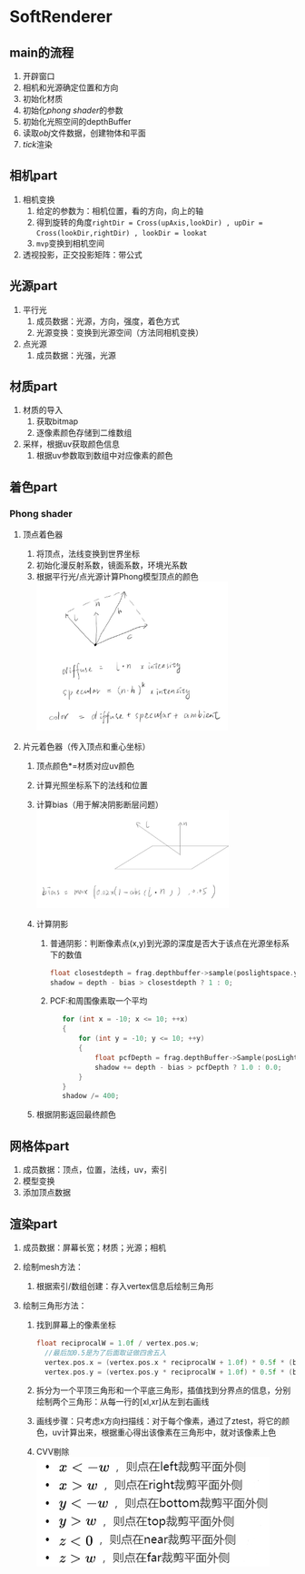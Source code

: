 # SoftRenderer

## main的流程

1. 开辟窗口
2. 相机和光源确定位置和方向
3. 初始化材质
4. 初始化*phong shader*的参数
5. 初始化光照空间的depthBuffer
6. 读取*obj*文件数据，创建物体和平面
7. *tick*渲染

## 相机part

1. 相机变换
   1. 给定的参数为：相机位置，看的方向，向上的轴
   2. 得到旋转的角度`rightDir = Cross(upAxis,lookDir) , upDir = Cross(lookDir,rightDir) , lookDir = lookat`
   3. `mvp`变换到相机空间
2. 透视投影，正交投影矩阵：带公式

## 光源part

1. 平行光
   1. 成员数据：光源，方向，强度，着色方式
   2. 光源变换：变换到光源空间（方法同相机变换）
2. 点光源
   1. 成员数据：光强，光源

## 材质part

1. 材质的导入
   1. 获取bitmap
   2. 逐像素颜色存储到二维数组
2. 采样，根据uv获取颜色信息
   1. 根据uv参数取到数组中对应像素的颜色

## 着色part

### Phong shader

1. 顶点着色器

   1. 将顶点，法线变换到世界坐标
   2. 初始化漫反射系数，镜面系数，环境光系数
   3. 根据平行光/点光源计算Phong模型顶点的颜色<img src="README.assets/9E20435CFB8D4EE86C59CE8608D76D0A.png" alt="img" style="zoom:33%;" />

2. 片元着色器（传入顶点和重心坐标）

   1. 顶点颜色*=材质对应uv颜色

   2. 计算光照坐标系下的法线和位置

   3. 计算bias（用于解决阴影断层问题）<img src="README.assets/9010211688449A5642DEC0E496305421.png" alt="img" style="zoom:33%;" />

   4. 计算阴影

      1. 普通阴影：判断像素点(x,y)到光源的深度是否大于该点在光源坐标系下的数值

         ```cpp
         float closestdepth = frag.depthbuffer->sample(poslightspace.y, poslightspace.x);
         shadow = depth - bias > closestdepth ? 1 : 0;
         ```

      2. PCF:和周围像素取一个平均

         ~~~cpp
         	for (int x = -10; x <= 10; ++x)
         	{
         		for (int y = -10; y <= 10; ++y)
         		{
         			float pcfDepth = frag.depthBuffer->Sample(posLightSpace.y+y, posLightSpace.x+x);
         			shadow += depth - bias > pcfDepth ? 1.0 : 0.0;
         		}
         	}
         	shadow /= 400;
         ~~~

   5. 根据阴影返回最终颜色

## 网格体part

1. 成员数据：顶点，位置，法线，uv，索引
2. 模型变换
3. 添加顶点数据

## 渲染part

1. 成员数据：屏幕长宽；材质；光源；相机

2. 绘制mesh方法：

   1. 根据索引/数组创建：存入vertex信息后绘制三角形

3. 绘制三角形方法：

   1. 找到屏幕上的像素坐标

      ~~~cpp
      float reciprocalW = 1.0f / vertex.pos.w;
      	//最后加0.5是为了后面取证做四舍五入
      	vertex.pos.x = (vertex.pos.x * reciprocalW + 1.0f) * 0.5f * (buffer->width - 1) + 0.5;
      	vertex.pos.y = (vertex.pos.y * reciprocalW + 1.0f) * 0.5f * (buffer->height - 1) + 0.5;
      ~~~

   2. 拆分为一个平顶三角形和一个平底三角形，插值找到分界点的信息，分别绘制两个三角形：从每一行的[xl,xr]从左到右画线
   3. 画线步骤：只考虑x方向扫描线：对于每个像素，通过了ztest，将它的颜色，uv计算出来，根据重心得出该像素在三角形中，就对该像素上色
   4. CVV剔除![image-20220506154524057](README.assets/image-20220506154524057.png)
